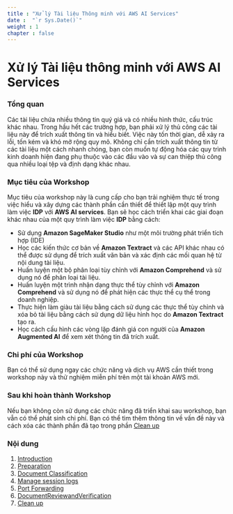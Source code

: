 ```yaml
---
title : "Xử lý Tài liệu Thông minh với AWS AI Services"
date :  "`r Sys.Date()`" 
weight : 1 
chapter : false
---
```

# Xử lý Tài liệu thông minh với AWS AI Services
### Tổng quan
Các tài liệu chứa nhiều thông tin quý giá và có nhiều hình thức, cấu trúc khác nhau. Trong hầu hết các trường hợp, bạn phải xử lý thủ công các tài liệu này để trích xuất thông tin và hiểu biết. Việc này tốn thời gian, dễ xảy ra lỗi, tốn kém và khó mở rộng quy mô. Không chỉ cần trích xuất thông tin từ các tài liệu một cách nhanh chóng, bạn còn muốn tự động hóa các quy trình kinh doanh hiện đang phụ thuộc vào các đầu vào và sự can thiệp thủ công qua nhiều loại tệp và định dạng khác nhau.
### Mục tiêu của Workshop

Mục tiêu của workshop này là cung cấp cho bạn trải nghiệm thực tế trong việc hiểu và xây dựng các thành phần cần thiết để thiết lập một quy trình làm việc **IDP** với **AWS AI services**. Bạn sẽ học cách triển khai các giai đoạn khác nhau của một quy trình làm việc **IDP** bằng cách:

- Sử dụng **Amazon SageMaker Studio** như một môi trường phát triển tích hợp (IDE)
- Học các kiến thức cơ bản về **Amazon Textract** và các API khác nhau có thể được sử dụng để trích xuất văn bản và xác định các mối quan hệ từ nội dung tài liệu.
- Huấn luyện một bộ phân loại tùy chỉnh với **Amazon Comprehend** và sử dụng nó để phân loại tài liệu.
- Huấn luyện một trình nhận dạng thực thể tùy chỉnh với **Amazon Comprehend** và sử dụng nó để phát hiện các thực thể cụ thể trong doanh nghiệp.
- Thực hiện làm giàu tài liệu bằng cách sử dụng các thực thể tùy chỉnh và xóa bỏ tài liệu bằng cách sử dụng dữ liệu hình học do **Amazon Textract** tạo ra.
- Học cách cấu hình các vòng lặp đánh giá con người của **Amazon Augmented AI** để xem xét thông tin đã trích xuất.
### Chi phí của Workshop
Bạn có thể sử dụng ngay các chức năng và dịch vụ AWS cần thiết trong workshop này và thử nghiệm miễn phí trên một tài khoản AWS mới. 
### Sau khi hoàn thành Workshop
Nếu bạn không còn sử dụng các chức năng đã triển khai sau workshop, bạn vẫn có thể phát sinh chi phí. Bạn có thể tìm thêm thông tin về vấn đề này và cách xóa các thành phần đã tạo trong phần [Clean up](7-cleanup/)

### Nội dung
 1. [Introduction ](1-Introduce/)
 2. [Preparation](2-prerequiste/)
 3. [Document Classification](3-DocumentClassification/)
 4. [Manage session logs](4-DocumentExtraction/)
 5. [Port Forwarding](5-DocumentExtractionandEnrichment/)
 6. [DocumentReviewandVerification](6-DocumentReviewandVerification/)
 7. [Clean up](7-cleanup/)
